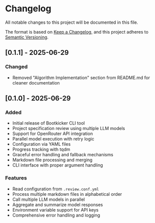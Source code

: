 # Changelog

All notable changes to this project will be documented in this file.

The format is based on [Keep a Changelog](https://keepachangelog.com/en/1.0.0/),
and this project adheres to [Semantic Versioning](https://semver.org/spec/v2.0.0.html).

## [0.1.1] - 2025-06-29

### Changed
- Removed "Algorithm Implementation" section from README.md for cleaner documentation

## [0.1.0] - 2025-06-29

### Added
- Initial release of Bootkicker CLI tool
- Project specification review using multiple LLM models
- Support for OpenRouter API integration
- Parallel model execution with retry logic
- Configuration via YAML files
- Progress tracking with tqdm
- Graceful error handling and fallback mechanisms
- Markdown file processing and merging
- CLI interface with proper argument handling

### Features
- Read configuration from `.review.conf.yml`
- Process multiple markdown files in alphabetical order
- Call multiple LLM models in parallel
- Aggregate and summarize model responses
- Environment variable support for API keys
- Comprehensive error handling and logging
